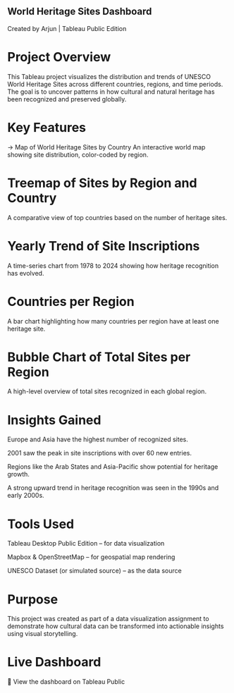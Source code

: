 ## World Heritage Sites Dashboard
Created by Arjun | Tableau Public Edition

# Project Overview
This Tableau project visualizes the distribution and trends of UNESCO World Heritage Sites across different countries, regions, and time periods. The goal is to uncover patterns in how cultural and natural heritage has been recognized and preserved globally.

# Key Features
-> Map of World Heritage Sites by Country
An interactive world map showing site distribution, color-coded by region.

# Treemap of Sites by Region and Country
A comparative view of top countries based on the number of heritage sites.

# Yearly Trend of Site Inscriptions
A time-series chart from 1978 to 2024 showing how heritage recognition has evolved.

# Countries per Region
A bar chart highlighting how many countries per region have at least one heritage site.

# Bubble Chart of Total Sites per Region
A high-level overview of total sites recognized in each global region.

# Insights Gained
Europe and Asia have the highest number of recognized sites.

2001 saw the peak in site inscriptions with over 60 new entries.

Regions like the Arab States and Asia-Pacific show potential for heritage growth.

A strong upward trend in heritage recognition was seen in the 1990s and early 2000s.

# Tools Used
Tableau Desktop Public Edition – for data visualization

Mapbox & OpenStreetMap – for geospatial map rendering

UNESCO Dataset (or simulated source) – as the data source

# Purpose
This project was created as part of a data visualization assignment to demonstrate how cultural data can be transformed into actionable insights using visual storytelling.

# Live Dashboard
🔗 View the dashboard on Tableau Public
